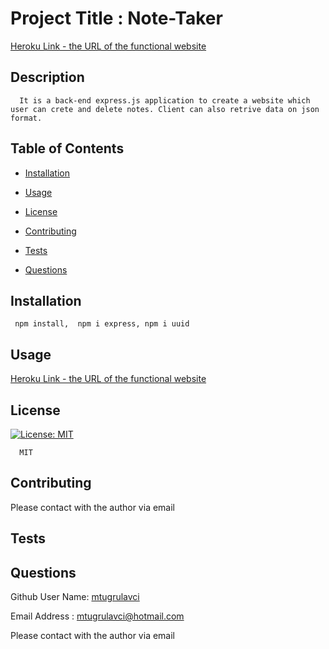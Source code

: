 
  # Project Title : Note-Taker
  [Heroku Link - the URL of the functional website](https://shielded-headland-94315.herokuapp.com/)
      
  ## Description
      It is a back-end express.js application to create a website which user can crete and delete notes. Client can also retrive data on json format.

  ## Table of Contents
  * [Installation](#installation)
  * [Usage](#usage)
     
  * [License](#license)
  
  * [Contributing](#contributing)
  * [Tests](#tests)
  * [Questions](#questions)

  ## Installation
     npm install,  npm i express, npm i uuid

  ## Usage
   [Heroku Link - the URL of the functional website](https://shielded-headland-94315.herokuapp.com/)



  ## License
        
  [![License: MIT](https://img.shields.io/badge/License-MIT-yellow.svg)](https://opensource.org/licenses/MIT) 
   
      MIT
  



  ## Contributing

   Please contact with the author via email


  ## Tests



  ## Questions
  Github User Name:  [mtugrulavci](https://github.com/mtugrulavci)

  
  Email Address :   mtugrulavci@hotmail.com
 
  Please contact with the author via email
